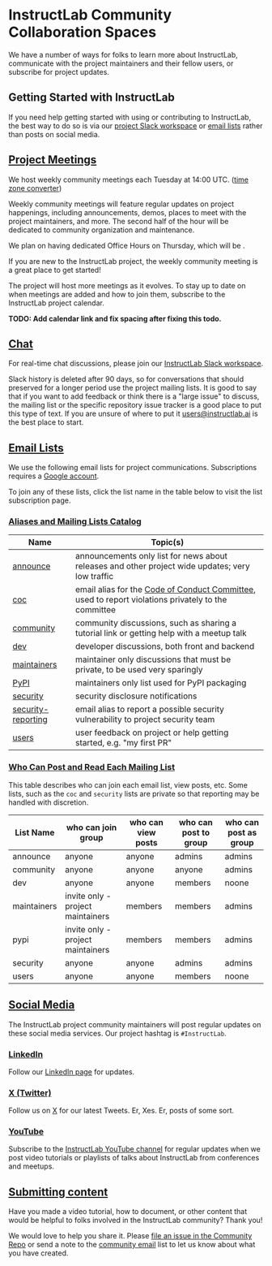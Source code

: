 # InstructLab Community Collaboration Spaces

We have a number of ways for folks to learn more about InstructLab, communicate with the project maintainers and their fellow users, or subscribe for project updates. 

## Getting Started with InstructLab

If you need help getting started with using or contributing to InstructLab, the best way to do so is via our [project Slack workspace](#chat) or [email lists](#list-catalog) rather than posts on social media.   

## [Project Meetings](#Project-Meetings)

We host weekly community meetings each Tuesday at 14:00 UTC. ([time zone converter](https://www.timeanddate.com/worldclock/meetingdetails.html?year=2024&month=5&day=14&hour=14&min=0&sec=0&p1=37&p2=43&p3=101&p4=224&p5=213&p6=771&p7=248&p8=2)) 

Weekly community meetings will feature regular updates on project happenings, including announcements, demos, places to meet with the project maintainers, and more. 
The second half of the hour will be dedicated to community organization and maintenance. 

We plan on having dedicated Office Hours on Thursday, which will be <TODO>.

If you are new to the InstructLab project, the weekly community meeting is a great place to get started!

The project will host more meetings as it evolves. To stay up to date on when meetings are added and how to join them, subscribe to the InstructLab project calendar. 

<b>TODO: Add calendar link and fix spacing after fixing this todo.</b>

## [Chat](#Chat)

For real-time chat discussions, please join our [InstructLab Slack workspace](https://github.com/instructlab/community/blob/main/InstructLabSlackGuide.md).

Slack history is deleted after 90 days, so for conversations that should preserved for a longer period use the project mailing lists. It is good to say that if you want to add feedback or think there is a "large issue" to discuss, the mailing list or the specific repository issue tracker is a good place to put this type of text. If you are unsure of where to put it <users@instructlab.ai> is the best place to start.

## [Email Lists](#Email-Lists)

We use the following email lists for project communications. Subscriptions requires a [Google account](https://www.google.com/account/about/).

To join any of these lists, click the list name in the table below to visit the list subscription page. 

### [Aliases and Mailing Lists Catalog](#List-Catalog)

Name | Topic(s) 
-- | --
[announce](https://groups.google.com/a/instructlab.ai/g/announce) | announcements only list for news about releases and other project wide updates; very low traffic
[coc](mailto:coc@instructlab.ai) | email alias for the [Code of Conduct Committee](https://github.com/instructlab/community/blob/main/COCC.md), used to report violations privately to the committee
[community](https://groups.google.com/a/instructlab.ai/g/community) | community discussions, such as sharing a tutorial link or getting help with a meetup talk
[dev](https://groups.google.com/a/instructlab.ai/g/dev) | developer discussions, both front and backend
[maintainers](https://groups.google.com/a/instructlab.ai/g/maintainers) | maintainer only discussions that must be private, to be used very sparingly
[PyPI](https://groups.google.com/a/instructlab.ai/g/pypi) | maintainers only list used for PyPI packaging
[security](https://groups.google.com/a/instructlab.ai/g/security)  | security disclosure notifications 
[security-reporting](mailto:security-reporting@instructlab.ai) | email alias to report a possible security vulnerability to project security team
[users](https://groups.google.com/a/instructlab.ai/g/users) | user feedback on project or help getting started, e.g. "my first PR"

### [Who Can Post and Read Each Mailing List](#List-Permissions)

This table describes who can join each email list, view posts, etc. Some lists, such as the <code>coc</code> and <code>security</code> lists are private so that reporting may be handled with discretion.

List Name | who can join group | who can view posts | who can post to group | who can post as group 
-- | -- | -- | -- | -- 
announce | anyone | anyone | admins | admins 
community | anyone | anyone | anyone | admins 
dev | anyone | anyone | members | noone 
maintainers | invite only - project maintainers | members | members | admins 
pypi | invite only - project maintainers | members | members | admins 
security | anyone | anyone | admins | admins 
users | anyone | anyone | members | noone 


## [Social Media](#Social-Media)

The InstructLab project community maintainers will post regular updates on these social media services. Our project hashtag is <code>#InstructLab</code>.

### [LinkedIn](#LinkedIn)

Follow our [LinkedIn page](https://www.linkedin.com/company/instructlab) for updates.

### [X (Twitter)](#X)

Follow us on [X](https://twitter.com/instructlab) for our latest Tweets. Er, Xes. Er, posts of some sort.

### [YouTube](#YouTube)

Subscribe to the [InstructLab YouTube channel](https://www.youtube.com/@InstructLab) for regular updates when we post video tutorials or playlists of talks about InstructLab from conferences and meetups. 

## [Submitting content](#submitting-content)

Have you made a video tutorial, how to document, or other content that would be helpful to folks involved in the InstructLab community? Thank you! 

We would love to help you share it. Please [file an issue in the Community Repo](https://github.com/instructlab/community/issues) or send a note to the [community email](https://groups.google.com/a/instructlab.ai/g/community) list to let us know about what you have created. 


